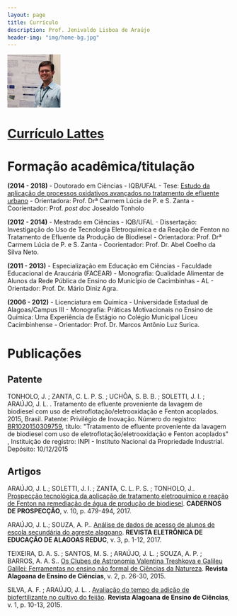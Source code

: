 ```yaml
---
layout: page
title: Currículo
description: Prof. Jenivaldo Lisboa de Araújo
header-img: "img/home-bg.jpg"
---
```



<img src="https://github.com/ProfJenivaldo/site1/blob/master/img/Avatar.png?raw=true" alt="Avatar.png" style="width:120px;"/>
 
# **[Currículo Lattes](http://lattes.cnpq.br/5546232866202386)**

# Formação acadêmica/titulação

**(2014 - 2018)** - Doutorado em Ciências - IQB/UFAL - Tese: [Estudo da aplicação de processos oxidativos avançados no tratamento de efluente urbano](http://www.repositorio.ufal.br/handle/riufal/3525) - Orientadora: Prof. Drª Carmem Lúcia de P. e S. Zanta - Coorientador: Prof. _post doc_ Josealdo Tonholo

 __(2012 - 2014)__ - Mestrado em Ciências - IQB/UFAL - Dissertação: Investigação do Uso de Tecnologia Eletroquímica e da Reação de Fenton no Tratamento de Efluente da Produção de Biodiesel - Orientadora: Prof. Drª Carmem Lúcia de P. e S. Zanta - Coorientador: Prof. Dr. Abel Coelho da Silva Neto.

__(2011 - 2013)__ - Especialização em Educação em Ciências - Faculdade Educacional de Araucária (FACEAR) - Monografia: Qualidade Alimentar de Alunos da Rede Pública de Ensino do Município de Cacimbinhas - AL - Orientador: Prof. Dr. Mário Diniz Agra.

__(2006 - 2012)__ - Licenciatura em Química - Universidade Estadual de Alagoas/Campus III - Monografia:  Práticas Motivacionais no Ensino de Química: Uma Experiência de Estágio no Colégio Municipal Liceu Cacimbinhense - Orientador: Prof. Dr. Marcos Antônio Luz Surica.

# Publicações

## Patente

TONHOLO, J. ; ZANTA, C. L. P. S. ; UCHÔA, S. B. B. ; SOLETTI, J. I. ; ARAÚJO, J. L. . Tratamento de efluente proveniente da lavagem de biodiesel com uso de eletroflotação/eletrooxidação e Fenton acoplados. 2015, Brasil. Patente: Privilégio de Inovação. Número do registro: [BR1020150309759](https://patentimages.storage.googleapis.com/92/f3/8f/a5333ad8252d44/BR102015030975A2.pdf), título: "Tratamento de efluente proveniente da lavagem de biodiesel com uso de eletroflotação/eletrooxidação e Fenton acoplados" , Instituição de registro: INPI - Instituto Nacional da Propriedade Industrial. Depósito: 10/12/2015

## Artigos

ARAÚJO, J. L.; SOLETTI, J. I. ; ZANTA, C. L. P. S. ; TONHOLO, J.. [Prospecção tecnológica da aplicação de tratamento eletroquímico e reação de Fenton na remediação de água de produção de biodiesel](http://dx.doi.org/10.9771/cp.v10i3.22890). **CADERNOS DE PROSPECÇÃO**, v. 10, p. 479-494, 2017.

ARAÚJO, J. L.; SOUZA, A. P.. [Análise de dados de acesso de alunos de escola secundária do agreste alagoano](http://www.educacao.al.gov.br/component/jdownloads/send/147-4-edicao/534-analise-de-dados-de-acesso-de-alunos-de-escola-secundaria-do-agreste-alagoano). **REVISTA ELETRÔNICA DE EDUCAÇÃO DE ALAGOAS REDUC**, v. 3, p. 1-12, 2017.

TEIXEIRA, D. A. S. ; SANTOS, M. S. ; ARAÚJO, J. L. ; SOUZA, A. P. ; BARROS, A. A. S.. [Os Clubes de Astronomia Valentina Treshkova e Galileu Galilei: Ferramentas no ensino não formal de Ciências da Natureza](https://issuu.com/ceciteseeal/docs/raec_v4_n2_dez_2015). **Revista Alagoana de Ensino de Ciências**, v. 2, p. 26-30, 2015.

SILVA, A. F. ; ARAÚJO, J. L. . [Avaliação do tempo de adição de biofertilizante no cultivo do feijão](https://issuu.com/ceciteseeal/docs/raec_ano4_n1_2015). **Revista Alagoana de Ensino de Ciências**, v. 1, p. 10-13, 2015.

